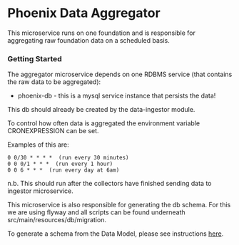 # Phoenix Data Aggregator

This microservice runs on one foundation and is responsible for aggregating raw foundation data on a scheduled basis.

### Getting Started
The aggregator microservice depends on one RDBMS service (that contains the raw data to be aggregated):
* phoenix-db - this is a mysql service instance that persists the data!

This db should already be created by the data-ingestor module.


To control how often data is aggregated the environment variable CRONEXPRESSION can be set. 

Examples of this are:
```
0 0/30 * * * *  (run every 30 minutes)
0 0 0/1 * * *  (run every 1 hour)
0 0 6 * * *  (run every day at 6am)
```

n.b. This should run after the collectors have finished sending data to ingestor microservice.

This microservice is also responsible for generating the db schema. For this we are using flyway and all scripts can be found underneath src/main/resources/db/migration.

To generate a schema from the Data Model, please see instructions [here](../data-model/README.md).
